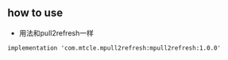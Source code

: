 ## how to use
* 用法和pull2refresh一样     

`implementation 'com.mtcle.mpull2refresh:mpull2refresh:1.0.0'`